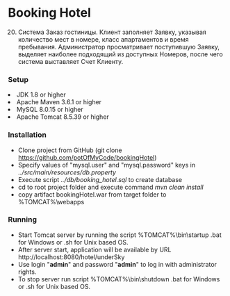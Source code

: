 Booking Hotel
==========================
20. Система Заказ гостиницы. Клиент заполняет Заявку, указывая
количество мест в номере, класс апартаментов и время пребывания.
Администратор просматривает поступившую Заявку, выделяет наиболее
подходящий из доступных Номеров, после чего система выставляет Счет
Клиенту.
### Setup
<li>
     JDK 1.8 or higher
<li>
     Apache Maven 3.6.1 or higher
<li>
     MySQL 8.0.15 or higher
<li>
     Apache Tomcat 8.5.39 or higher
    
### Installation
* Clone project from GitHub (git clone https://github.com/potOfMyCode/bookingHotel)
* Specify values of "mysql.user" and "mysql.password" keys in *../src/main/resources/db.property*
* Execute script _../db/booking_hotel.sql_ to create database
* cd to root project folder and execute command *mvn clean install*
* copy artifact bookingHotel.war from target folder to %TOMCAT%\webapps
    
### Running
* Start Tomcat server by running the script %TOMCAT%\bin\startup .bat for Windows or .sh for Unix based OS.
* After server start, application will be available by URL http://localhost:8080/hotel/underSky  
* Use login "**admin**" and password "**admin**" to log in with administrator rights.
* To stop server run script %TOMCAT%\bin\shutdown .bat for Windows or .sh for Unix based OS.
